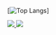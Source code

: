 

[![Top Langs](https://github-readme-stats.vercel.app/api/top-langs/?username=bnvd26&layout=compact)]


<a target="_blank" href="https://www.linkedin.com/in/benjaminadida">
  <img src="https://img.shields.io/badge/-LinkedIn-0077B5?style=for-the-badge&logo=Linkedin&logoColor=white"></img>
</a>

<a target="_blank" href="mailto:benjaminadida05@gmail.com">
  <img src="https://img.shields.io/badge/-Gmail-D14836?style=for-the-badge&logo=Gmail&logoColor=white"></img>
</a>
